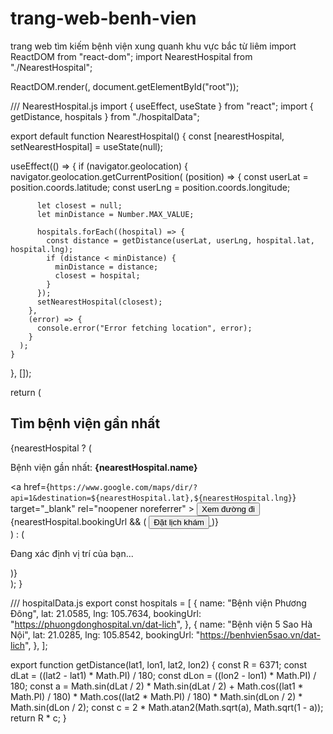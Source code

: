 # trang-web-benh-vien
trang web tìm kiếm bệnh viện xung quanh khu vực bắc từ liêm
import ReactDOM from "react-dom";
import NearestHospital from "./NearestHospital";

ReactDOM.render(<NearestHospital />, document.getElementById("root"));

/// NearestHospital.js
import { useEffect, useState } from "react";
import { getDistance, hospitals } from "./hospitalData";

export default function NearestHospital() {
  const [nearestHospital, setNearestHospital] = useState(null);

  useEffect(() => {
    if (navigator.geolocation) {
      navigator.geolocation.getCurrentPosition(
        (position) => {
          const userLat = position.coords.latitude;
          const userLng = position.coords.longitude;
          
          let closest = null;
          let minDistance = Number.MAX_VALUE;

          hospitals.forEach((hospital) => {
            const distance = getDistance(userLat, userLng, hospital.lat, hospital.lng);
            if (distance < minDistance) {
              minDistance = distance;
              closest = hospital;
            }
          });
          setNearestHospital(closest);
        },
        (error) => {
          console.error("Error fetching location", error);
        }
      );
    }
  }, []);

  return (
    <div>
      <h2>Tìm bệnh viện gần nhất</h2>
      {nearestHospital ? (
        <div>
          <p>Bệnh viện gần nhất: <strong>{nearestHospital.name}</strong></p>
          <a
            href={`https://www.google.com/maps/dir/?api=1&destination=${nearestHospital.lat},${nearestHospital.lng}`}
            target="_blank"
            rel="noopener noreferrer"
          >
            <button>Xem đường đi</button>
          </a>
          {nearestHospital.bookingUrl && (
            <a href={nearestHospital.bookingUrl} target="_blank" rel="noopener noreferrer">
              <button>Đặt lịch khám</button>
            </a>
          )}
        </div>
      ) : (
        <p>Đang xác định vị trí của bạn...</p>
      )}
    </div>
  );
}

/// hospitalData.js
export const hospitals = [
  {
    name: "Bệnh viện Phương Đông",
    lat: 21.0585,
    lng: 105.7634,
    bookingUrl: "https://phuongdonghospital.vn/dat-lich",
  },
  {
    name: "Bệnh viện 5 Sao Hà Nội",
    lat: 21.0285,
    lng: 105.8542,
    bookingUrl: "https://benhvien5sao.vn/dat-lich",
  },
];

export function getDistance(lat1, lon1, lat2, lon2) {
  const R = 6371;
  const dLat = ((lat2 - lat1) * Math.PI) / 180;
  const dLon = ((lon2 - lon1) * Math.PI) / 180;
  const a =
    Math.sin(dLat / 2) * Math.sin(dLat / 2) +
    Math.cos((lat1 * Math.PI) / 180) * Math.cos((lat2 * Math.PI) / 180) *
      Math.sin(dLon / 2) * Math.sin(dLon / 2);
  const c = 2 * Math.atan2(Math.sqrt(a), Math.sqrt(1 - a));
  return R * c;
}
